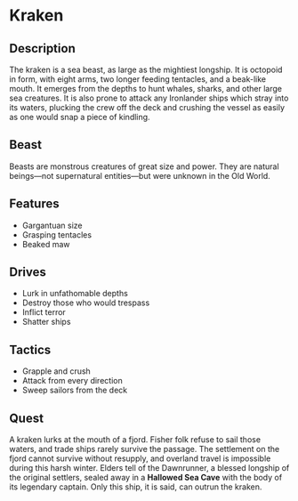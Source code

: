 # Kraken

## Description
The kraken is a sea beast, as large as the mightiest longship. It is octopoid in form, with eight arms, two longer feeding tentacles, and a beak-like mouth. It emerges from the depths to hunt whales, sharks, and other large sea creatures. It is also prone to attack any Ironlander ships which stray into its waters, plucking the crew off the deck and crushing the vessel as easily as one would snap a piece of kindling.

## Beast
Beasts are monstrous creatures of great size and power. They are natural beings—not supernatural entities—but were unknown in the Old World.

## Features
 - Gargantuan size
 - Grasping tentacles
 - Beaked maw

## Drives
 - Lurk in unfathomable depths
 - Destroy those who would trespass
 - Inflict terror
 - Shatter ships

## Tactics
 - Grapple and crush
 - Attack from every direction
 - Sweep sailors from the deck

## Quest
A kraken lurks at the mouth of a fjord. Fisher folk refuse to sail those waters, and trade ships rarely survive the passage. The settlement on the fjord cannot survive without resupply, and overland travel is impossible during this harsh winter. Elders tell of the Dawnrunner, a blessed longship of the original settlers, sealed away in a **Hallowed Sea Cave** with the body of its legendary captain. Only this ship, it is said, can outrun the kraken.



